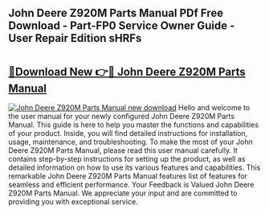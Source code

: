 ## John Deere Z920M Parts Manual PDf Free Download - Part-FP0 Service Owner Guide - User Repair Edition sHRFs

# <h2><a href="http://bc87802.oget.top/?id=John+Deere+Z920M+Parts+Manual">🔗Download New 👉🔴 John Deere Z920M Parts Manual</a></h2>

[![John Deere Z920M Parts Manual new download](https://i.imgur.com/5g1atiW.png)](http://bc87802.oget.top/?id=John+Deere+Z920M+Parts+Manual)
Hello and welcome to the user manual for your newly configured John Deere Z920M Parts Manual. This guide is here to help you master the functions and capabilities of your product. Inside, you will find detailed instructions for installation, usage, maintenance, and troubleshooting. To make the most of your John Deere Z920M Parts Manual, please read this user manual carefully. It contains step-by-step instructions for setting up the product, as well as detailed information on how to use its various features and capabilities. This remarkable John Deere Z920M Parts Manual features list of features for seamless and efficient performance. Your Feedback is Valued John Deere Z920M Parts Manual. We appreciate your input and are committed to providing you with exceptional service.
